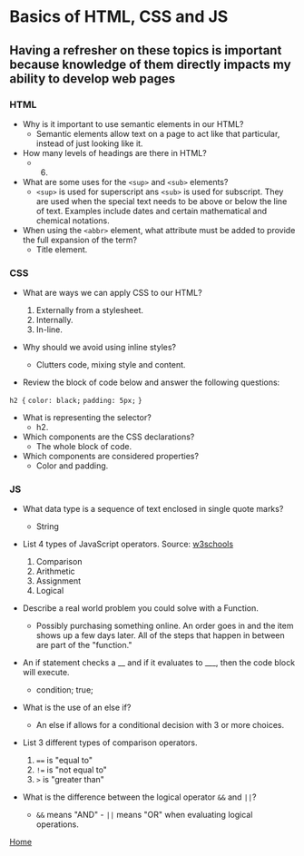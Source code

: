 # Basics of HTML, CSS and JS

## Having a refresher on these topics is important because knowledge of them directly impacts my ability to develop web pages

### HTML

* Why is it important to use semantic elements in our HTML?
  * Semantic elements allow text on a page to act like that particular, instead of just looking like it.
* How many levels of headings are there in HTML?
  * 6.
* What are some uses for the ```<sup>``` and ```<sub>``` elements?
  * ```<sup>``` is used for superscript ans ```<sub>``` is used for subscript. They are used when the special text needs to be above or below the line of text.  Examples include dates and certain mathematical and chemical notations.
* When using the ```<abbr>``` element, what attribute must be added to provide the full expansion of the term?
  * Title element.

### CSS

* What are ways we can apply CSS to our HTML?
    1. Externally from a stylesheet.
    2. Internally.
    3. In-line.
* Why should we avoid using inline styles?
  * Clutters code, mixing style and content.

* Review the block of code below and answer the following questions:

```h2 {```
     ```color: black;```
     ```padding: 5px;```
    ```}```

* What is representing the selector?
  * h2.
* Which components are the CSS declarations?
  * The whole block of code.
* Which components are considered properties?
  * Color and padding.

### JS

* What data type is a sequence of text enclosed in single quote marks?
  * String

* List 4 types of JavaScript operators. Source: [w3schools](https://www.w3schools.com/js/js_operators.asp)
    1. Comparison
    2. Arithmetic
    3. Assignment
    4. Logical

* Describe a real world problem you could solve with a Function.
  * Possibly purchasing something online.  An order goes in and the item shows up a few days later. All of the steps that happen in between are part of the "function."

* An if statement checks a __ and if it evaluates to ___, then the code block will execute.
  * condition; true;

* What is the use of an else if?
  * An else if allows for a conditional decision with 3 or more choices.

* List 3 different types of comparison operators.
    1. ``` == ``` is "equal to"
    2. ``` != ``` is "not equal to"
    3. ``` > ``` is "greater than"

* What is the difference between the logical operator ```&&``` and ```||```?
  * ```&&``` means "AND" - ```||``` means "OR" when evaluating logical operations.

[Home](README.md)
